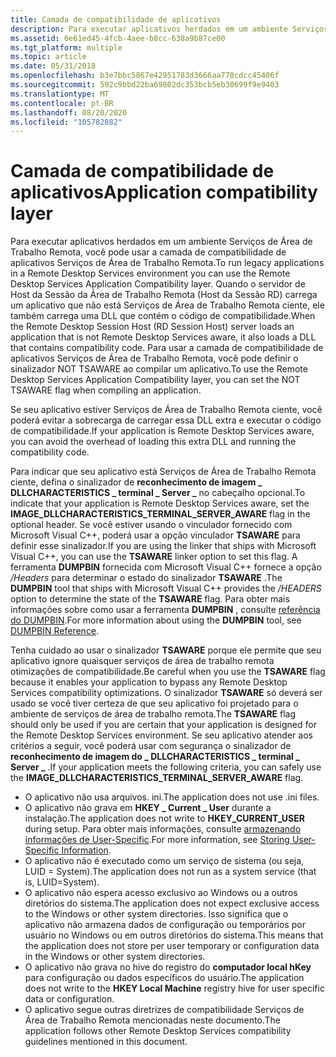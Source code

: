 ```yaml
---
title: Camada de compatibilidade de aplicativos
description: Para executar aplicativos herdados em um ambiente Serviços de Área de Trabalho Remota, você pode usar a camada de compatibilidade de aplicativos Serviços de Área de Trabalho Remota.
ms.assetid: 6e61ed45-4fcb-4aee-b8cc-638a9b87ce00
ms.tgt_platform: multiple
ms.topic: article
ms.date: 05/31/2018
ms.openlocfilehash: b3e7bbc5867e42951783d3666aa770cdcc45406f
ms.sourcegitcommit: 592c9bbd22ba69802dc353bcb5eb30699f9e9403
ms.translationtype: MT
ms.contentlocale: pt-BR
ms.lasthandoff: 08/20/2020
ms.locfileid: "105782882"
---
```

# <a name="application-compatibility-layer"></a><span data-ttu-id="96fa8-103">Camada de compatibilidade de aplicativos</span><span class="sxs-lookup"><span data-stu-id="96fa8-103">Application compatibility layer</span></span>

<span data-ttu-id="96fa8-104">Para executar aplicativos herdados em um ambiente Serviços de Área de Trabalho Remota, você pode usar a camada de compatibilidade de aplicativos Serviços de Área de Trabalho Remota.</span><span class="sxs-lookup"><span data-stu-id="96fa8-104">To run legacy applications in a Remote Desktop Services environment you can use the Remote Desktop Services Application Compatibility layer.</span></span> <span data-ttu-id="96fa8-105">Quando o servidor de Host da Sessão da Área de Trabalho Remota (Host da Sessão RD) carrega um aplicativo que não está Serviços de Área de Trabalho Remota ciente, ele também carrega uma DLL que contém o código de compatibilidade.</span><span class="sxs-lookup"><span data-stu-id="96fa8-105">When the Remote Desktop Session Host (RD Session Host) server loads an application that is not Remote Desktop Services aware, it also loads a DLL that contains compatibility code.</span></span> <span data-ttu-id="96fa8-106">Para usar a camada de compatibilidade de aplicativos Serviços de Área de Trabalho Remota, você pode definir o sinalizador NOT TSAWARE ao compilar um aplicativo.</span><span class="sxs-lookup"><span data-stu-id="96fa8-106">To use the Remote Desktop Services Application Compatibility layer, you can set the NOT TSAWARE flag when compiling an application.</span></span>

<span data-ttu-id="96fa8-107">Se seu aplicativo estiver Serviços de Área de Trabalho Remota ciente, você poderá evitar a sobrecarga de carregar essa DLL extra e executar o código de compatibilidade.</span><span class="sxs-lookup"><span data-stu-id="96fa8-107">If your application is Remote Desktop Services aware, you can avoid the overhead of loading this extra DLL and running the compatibility code.</span></span>

<span data-ttu-id="96fa8-108">Para indicar que seu aplicativo está Serviços de Área de Trabalho Remota ciente, defina o sinalizador de **reconhecimento de imagem \_ DLLCHARACTERISTICS \_ terminal \_ Server \_** no cabeçalho opcional.</span><span class="sxs-lookup"><span data-stu-id="96fa8-108">To indicate that your application is Remote Desktop Services aware, set the **IMAGE\_DLLCHARACTERISTICS\_TERMINAL\_SERVER\_AWARE** flag in the optional header.</span></span> <span data-ttu-id="96fa8-109">Se você estiver usando o vinculador fornecido com Microsoft Visual C++, poderá usar a opção vinculador **TSAWARE** para definir esse sinalizador.</span><span class="sxs-lookup"><span data-stu-id="96fa8-109">If you are using the linker that ships with Microsoft Visual C++, you can use the **TSAWARE** linker option to set this flag.</span></span> <span data-ttu-id="96fa8-110">A ferramenta **DUMPBIN** fornecida com Microsoft Visual C++ fornece a opção */Headers* para determinar o estado do sinalizador **TSAWARE** .</span><span class="sxs-lookup"><span data-stu-id="96fa8-110">The **DUMPBIN** tool that ships with Microsoft Visual C++ provides the */HEADERS* option to determine the state of the **TSAWARE** flag.</span></span> <span data-ttu-id="96fa8-111">Para obter mais informações sobre como usar a ferramenta **DUMPBIN** , consulte [referência do DUMPBIN](/cpp/build/reference/dumpbin-reference?view=vs-2019).</span><span class="sxs-lookup"><span data-stu-id="96fa8-111">For more information about using the **DUMPBIN** tool, see [DUMPBIN Reference](/cpp/build/reference/dumpbin-reference?view=vs-2019).</span></span>

<span data-ttu-id="96fa8-112">Tenha cuidado ao usar o sinalizador **TSAWARE** porque ele permite que seu aplicativo ignore quaisquer serviços de área de trabalho remota otimizações de compatibilidade.</span><span class="sxs-lookup"><span data-stu-id="96fa8-112">Be careful when you use the **TSAWARE** flag because it enables your application to bypass any Remote Desktop Services compatibility optimizations.</span></span> <span data-ttu-id="96fa8-113">O sinalizador **TSAWARE** só deverá ser usado se você tiver certeza de que seu aplicativo foi projetado para o ambiente de serviços de área de trabalho remota.</span><span class="sxs-lookup"><span data-stu-id="96fa8-113">The **TSAWARE** flag should only be used if you are certain that your application is designed for the Remote Desktop Services environment.</span></span> <span data-ttu-id="96fa8-114">Se seu aplicativo atender aos critérios a seguir, você poderá usar com segurança o sinalizador de **reconhecimento de imagem do \_ DLLCHARACTERISTICS \_ terminal \_ Server \_** .</span><span class="sxs-lookup"><span data-stu-id="96fa8-114">If your application meets the following criteria, you can safely use the **IMAGE\_DLLCHARACTERISTICS\_TERMINAL\_SERVER\_AWARE** flag.</span></span>

-   <span data-ttu-id="96fa8-115">O aplicativo não usa arquivos. ini.</span><span class="sxs-lookup"><span data-stu-id="96fa8-115">The application does not use .ini files.</span></span>
-   <span data-ttu-id="96fa8-116">O aplicativo não grava em **HKEY \_ Current \_ User** durante a instalação.</span><span class="sxs-lookup"><span data-stu-id="96fa8-116">The application does not write to **HKEY\_CURRENT\_USER** during setup.</span></span> <span data-ttu-id="96fa8-117">Para obter mais informações, consulte [armazenando informações de User-Specific](storing-user-specific-information.md).</span><span class="sxs-lookup"><span data-stu-id="96fa8-117">For more information, see [Storing User-Specific Information](storing-user-specific-information.md).</span></span>
-   <span data-ttu-id="96fa8-118">O aplicativo não é executado como um serviço de sistema (ou seja, LUID = System).</span><span class="sxs-lookup"><span data-stu-id="96fa8-118">The application does not run as a system service (that is, LUID=System).</span></span>
-   <span data-ttu-id="96fa8-119">O aplicativo não espera acesso exclusivo ao Windows ou a outros diretórios do sistema.</span><span class="sxs-lookup"><span data-stu-id="96fa8-119">The application does not expect exclusive access to the Windows or other system directories.</span></span> <span data-ttu-id="96fa8-120">Isso significa que o aplicativo não armazena dados de configuração ou temporários por usuário no Windows ou em outros diretórios do sistema.</span><span class="sxs-lookup"><span data-stu-id="96fa8-120">This means that the application does not store per user temporary or configuration data in the Windows or other system directories.</span></span>
-   <span data-ttu-id="96fa8-121">O aplicativo não grava no hive do registro do **computador local hKey** para configuração ou dados específicos do usuário.</span><span class="sxs-lookup"><span data-stu-id="96fa8-121">The application does not write to the **HKEY Local Machine** registry hive for user specific data or configuration.</span></span>
-   <span data-ttu-id="96fa8-122">O aplicativo segue outras diretrizes de compatibilidade Serviços de Área de Trabalho Remota mencionadas neste documento.</span><span class="sxs-lookup"><span data-stu-id="96fa8-122">The application follows other Remote Desktop Services compatibility guidelines mentioned in this document.</span></span>

 

 